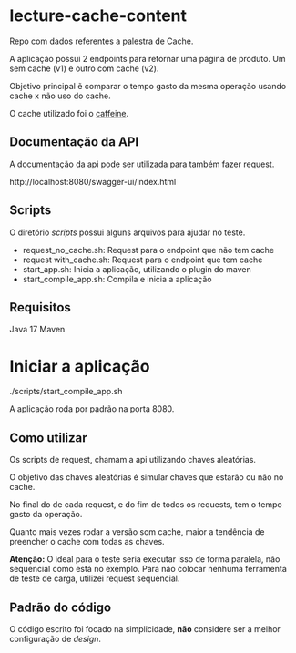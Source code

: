 # lecture-cache-content
Repo com dados referentes a palestra de Cache.

A aplicação possui 2 endpoints para retornar uma página de produto.
Um sem cache (v1) e outro com cache (v2).

Objetivo principal ẽ comparar o tempo gasto da mesma operação usando cache x não uso do cache.

O cache utilizado foi o [caffeine](https://github.com/ben-manes/caffeine).


## Documentação da API

A documentação da api pode ser utilizada para também fazer request.

http://localhost:8080/swagger-ui/index.html

## Scripts

O diretório _scripts_ possui alguns arquivos para ajudar no teste.

- request_no_cache.sh: Request para o endpoint que não tem cache
- request with_cache.sh: Request para o endpoint que tem cache
- start_app.sh: Inicia a aplicação, utilizando o plugin do maven
- start_compile_app.sh: Compila e inicia a aplicação

## Requisitos

Java 17
Maven

# Iniciar a aplicação
./scripts/start_compile_app.sh

A aplicação roda por padrão na porta 8080.

## Como utilizar

Os scripts de request, chamam a api utilizando chaves aleatórias.

O objetivo das chaves aleatórias é simular chaves que estarão ou não no cache.

No final do de cada request, e do fim de todos os requests, tem o tempo gasto da operação.

Quanto mais vezes rodar a versão som cache, maior a tendência de preencher o cache com todas as chaves.

**Atenção:** O ideal para o teste seria executar isso de forma paralela, não sequencial como está no exemplo.
Para não colocar nenhuma ferramenta de teste de carga, utilizei request sequencial.

## Padrão do código
O código escrito foi focado na simplicidade, **não** considere ser a melhor configuração de _design_.

